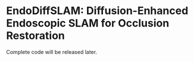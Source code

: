 # EndoDiffSLAM: Diffusion-Enhanced Endoscopic SLAM for Occlusion Restoration
Complete code will be released later.
